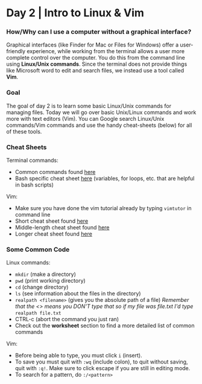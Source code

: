 # Day 2 | Intro to Linux & Vim

### How/Why can I use a computer without a graphical interface?
Graphical interfaces (like Finder for Mac or Files for Windows) offer a user-friendly experience, while working from the terminal allows a user more complete control over the computer. You do this from the command line using **Linux/Unix commands**. Since the terminal does not provide things like Microsoft word to edit and search files, we instead use a tool called **Vim**.

### Goal
The goal of day 2 is to learn some basic Linux/Unix commands for managing files. Today we will go over basic Unix/Linux commands and work more with text editors (Vim). You can Google search Linux/Unix commands/Vim commands and use the handy cheat-sheets (below) for all of these tools.

### Cheat Sheets
Terminal commands:
- Common commands found [here](https://cheatography.com/davechild/cheat-sheets/linux-command-line/)
- Bash specific cheat sheet [here](https://devhints.io/bash) (variables, for loops, etc. that are helpful in bash scripts)

Vim: 
- Make sure you have done the vim tutorial already by typing `vimtutor` in command line
- Short cheat sheet found [here](https://www.shell-tips.com/cheat-sheets/vim-quick-references/vi_vim_cheat_sheet.pdf)
- Middle-length cheat sheet found [here](https://www.cs.cmu.edu/~15131/f17/topics/vim/vim-cheatsheet.pdf)
- Longer cheat sheet found [here](https://phoenixnap.com/kb/vim-commands-cheat-sheet)
### Some Common Code
Linux commands:
- `mkdir` (make a directory)
- `pwd` (print working directory)
- `cd` (change directory)
- `ls` (see information about the files in the directory)
- `realpath <filename>` (gives you the absolute path of a file) *Remember that the <> means you DON'T type that so if my file was file.txt I'd type* `realpath file.txt`
- CTRL-c (abort the command you just ran)
- Check out the **worksheet** section to find a more detailed list of common commands

Vim:
- Before being able to type, you must click `i` (insert).
- To save you must quit with `:wq` (include colon), to quit without saving, quit with `:q!`. Make sure to click escape if you are still in editing mode.
- To search for a pattern, do `:/<pattern>`
